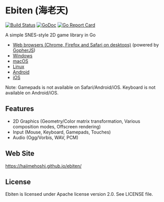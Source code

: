 # Ebiten (海老天)

[![Build Status](https://travis-ci.org/hajimehoshi/ebiten.svg?branch=master)](https://travis-ci.org/hajimehoshi/ebiten)
[![GoDoc](https://godoc.org/github.com/hajimehoshi/ebiten?status.svg)](http://godoc.org/github.com/hajimehoshi/ebiten)
[![Go Report Card](https://goreportcard.com/badge/github.com/hajimehoshi/ebiten)](https://goreportcard.com/report/github.com/hajimehoshi/ebiten)

A simple SNES-style 2D game library in Go

* [Web browsers (Chrome, Firefox and Safari on desktops)](https://github.com/hajimehoshi/ebiten/wiki/Web-Browsers) (powered by [GopherJS](http://gopherjs.org/))
* [Windows](https://github.com/hajimehoshi/ebiten/wiki/Windows)
* [macOS](https://github.com/hajimehoshi/ebiten/wiki/macOS)
* [Linux](https://github.com/hajimehoshi/ebiten/wiki/Linux)
* [Android](https://github.com/hajimehoshi/ebiten/wiki/Android)
* [iOS](https://github.com/hajimehoshi/ebiten/wiki/iOS)

Note: Gamepads is not available on Safari/Android/iOS. Keyboard is not available on Android/iOS.

## Features

* 2D Graphics (Geometry/Color matrix transformation, Various composition modes, Offscreen rendering)
* Input (Mouse, Keyboard, Gamepads, Touches)
* Audio (Ogg/Vorbis, WAV, PCM)

## Web Site

https://hajimehoshi.github.io/ebiten/

## License

Ebiten is licensed under Apache license version 2.0. See LICENSE file.
